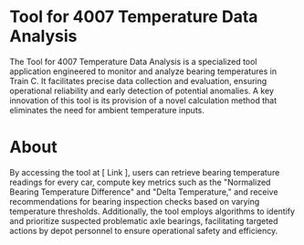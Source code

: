 # Tool for 4007 Temperature Data Analysis
The Tool for 4007 Temperature Data Analysis is a specialized tool application engineered to monitor and analyze bearing temperatures in Train C. It facilitates precise data collection and evaluation, ensuring operational reliability and early detection of potential anomalies. A key innovation of this tool is its provision of a novel calculation method that eliminates the need for ambient temperature inputs. 

# About
By accessing the tool at [ Link ], users can retrieve bearing temperature readings for every car, compute key metrics such as the "Normalized Bearing Temperature Difference" and "Delta Temperature," and receive recommendations for bearing inspection checks based on varying temperature thresholds. Additionally, the tool employs algorithms to identify and prioritize suspected problematic axle bearings, facilitating targeted actions by depot personnel to ensure operational safety and efficiency.
